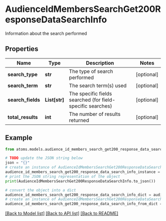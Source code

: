 # AudienceIdMembersSearchGet200ResponseDataSearchInfo

Information about the search performed

## Properties

Name | Type | Description | Notes
------------ | ------------- | ------------- | -------------
**search_type** | **str** | The type of search performed | [optional] 
**search_term** | **str** | The search term(s) used | [optional] 
**search_fields** | **List[str]** | The specific fields searched (for field-specific searches) | [optional] 
**total_results** | **int** | The number of results returned | [optional] 

## Example

```python
from atoms.models.audience_id_members_search_get200_response_data_search_info import AudienceIdMembersSearchGet200ResponseDataSearchInfo

# TODO update the JSON string below
json = "{}"
# create an instance of AudienceIdMembersSearchGet200ResponseDataSearchInfo from a JSON string
audience_id_members_search_get200_response_data_search_info_instance = AudienceIdMembersSearchGet200ResponseDataSearchInfo.from_json(json)
# print the JSON string representation of the object
print(AudienceIdMembersSearchGet200ResponseDataSearchInfo.to_json())

# convert the object into a dict
audience_id_members_search_get200_response_data_search_info_dict = audience_id_members_search_get200_response_data_search_info_instance.to_dict()
# create an instance of AudienceIdMembersSearchGet200ResponseDataSearchInfo from a dict
audience_id_members_search_get200_response_data_search_info_from_dict = AudienceIdMembersSearchGet200ResponseDataSearchInfo.from_dict(audience_id_members_search_get200_response_data_search_info_dict)
```
[[Back to Model list]](../README.md#documentation-for-models) [[Back to API list]](../README.md#documentation-for-api-endpoints) [[Back to README]](../README.md)


